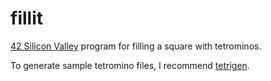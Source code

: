 # fillit
[42 Silicon Valley](https://www.42.us.org/) program for filling a square with tetrominos.

To generate sample tetromino files, I recommend [tetrigen](https://github.com/gcamerli/tetrigen).
